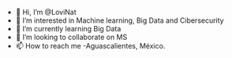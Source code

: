 - 👋 Hi, I’m @LoviNat
- 👀 I’m interested in Machine learning, Big Data and Cibersecurity
- 🌱 I’m currently learning Big Data
- 💞️ I’m looking to collaborate on MS
- 📫 How to reach me -Aguascalientes, México.


